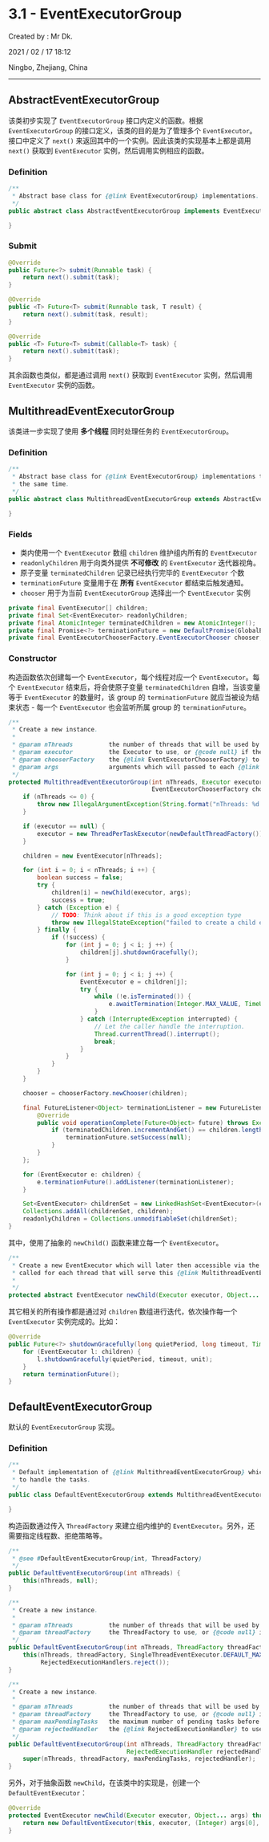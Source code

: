 # 3.1 - EventExecutorGroup

Created by : Mr Dk.

2021 / 02 / 17 18:12

Ningbo, Zhejiang, China

---

## AbstractEventExecutorGroup

该类初步实现了 `EventExecutorGroup` 接口内定义的函数。根据 `EventExecutorGroup` 的接口定义，该类的目的是为了管理多个 `EventExecutor`。接口中定义了 `next()` 来返回其中的一个实例。因此该类的实现基本上都是调用 `next()` 获取到 `EventExecutor` 实例，然后调用实例相应的函数。

### Definition

```java
/**
 * Abstract base class for {@link EventExecutorGroup} implementations.
 */
public abstract class AbstractEventExecutorGroup implements EventExecutorGroup {

}
```

### Submit

```java
@Override
public Future<?> submit(Runnable task) {
    return next().submit(task);
}

@Override
public <T> Future<T> submit(Runnable task, T result) {
    return next().submit(task, result);
}

@Override
public <T> Future<T> submit(Callable<T> task) {
    return next().submit(task);
}
```

其余函数也类似，都是通过调用 `next()` 获取到 `EventExecutor` 实例，然后调用 `EventExecutor` 实例的函数。

## MultithreadEventExecutorGroup

该类进一步实现了使用 **多个线程** 同时处理任务的 `EventExecutorGroup`。

### Definition

```java
/**
 * Abstract base class for {@link EventExecutorGroup} implementations that handles their tasks with multiple threads at
 * the same time.
 */
public abstract class MultithreadEventExecutorGroup extends AbstractEventExecutorGroup {

}
```

### Fields

- 类内使用一个 `EventExecutor` 数组 `children` 维护组内所有的 `EventExecutor`
- `readonlyChildren` 用于向类外提供 **不可修改** 的 `EventExecutor` 迭代器视角。
- 原子变量 `terminatedChildren` 记录已经执行完毕的 `EventExecutor` 个数
- `terminationFuture` 变量用于在 **所有** `EventExecutor` 都结束后触发通知。
- `chooser` 用于为当前 `EventExecutorGroup` 选择出一个 `EventExecutor` 实例

```java
private final EventExecutor[] children;
private final Set<EventExecutor> readonlyChildren;
private final AtomicInteger terminatedChildren = new AtomicInteger();
private final Promise<?> terminationFuture = new DefaultPromise(GlobalEventExecutor.INSTANCE);
private final EventExecutorChooserFactory.EventExecutorChooser chooser;
```

### Constructor

构造函数依次创建每一个 `EventExecutor`，每个线程对应一个 `EventExecutor`。每个 `EventExecutor` 结束后，将会使原子变量 `terminatedChildren` 自增，当该变量等于 `EventExecutor` 的数量时，该 group 的 `terminationFuture` 就应当被设为结束状态 - 每一个 `EventExecutor` 也会监听所属 group 的 `terminationFuture`。

```java
/**
 * Create a new instance.
 *
 * @param nThreads          the number of threads that will be used by this instance.
 * @param executor          the Executor to use, or {@code null} if the default should be used.
 * @param chooserFactory    the {@link EventExecutorChooserFactory} to use.
 * @param args              arguments which will passed to each {@link #newChild(Executor, Object...)} call
 */
protected MultithreadEventExecutorGroup(int nThreads, Executor executor,
                                        EventExecutorChooserFactory chooserFactory, Object... args) {
    if (nThreads <= 0) {
        throw new IllegalArgumentException(String.format("nThreads: %d (expected: > 0)", nThreads));
    }

    if (executor == null) {
        executor = new ThreadPerTaskExecutor(newDefaultThreadFactory());
    }

    children = new EventExecutor[nThreads];

    for (int i = 0; i < nThreads; i ++) {
        boolean success = false;
        try {
            children[i] = newChild(executor, args);
            success = true;
        } catch (Exception e) {
            // TODO: Think about if this is a good exception type
            throw new IllegalStateException("failed to create a child event loop", e);
        } finally {
            if (!success) {
                for (int j = 0; j < i; j ++) {
                    children[j].shutdownGracefully();
                }

                for (int j = 0; j < i; j ++) {
                    EventExecutor e = children[j];
                    try {
                        while (!e.isTerminated()) {
                            e.awaitTermination(Integer.MAX_VALUE, TimeUnit.SECONDS);
                        }
                    } catch (InterruptedException interrupted) {
                        // Let the caller handle the interruption.
                        Thread.currentThread().interrupt();
                        break;
                    }
                }
            }
        }
    }

    chooser = chooserFactory.newChooser(children);

    final FutureListener<Object> terminationListener = new FutureListener<Object>() {
        @Override
        public void operationComplete(Future<Object> future) throws Exception {
            if (terminatedChildren.incrementAndGet() == children.length) {
                terminationFuture.setSuccess(null);
            }
        }
    };

    for (EventExecutor e: children) {
        e.terminationFuture().addListener(terminationListener);
    }

    Set<EventExecutor> childrenSet = new LinkedHashSet<EventExecutor>(children.length);
    Collections.addAll(childrenSet, children);
    readonlyChildren = Collections.unmodifiableSet(childrenSet);
}
```

其中，使用了抽象的 `newChild()` 函数来建立每一个 `EventExecutor`。

```java
/**
 * Create a new EventExecutor which will later then accessible via the {@link #next()}  method. This method will be
 * called for each thread that will serve this {@link MultithreadEventExecutorGroup}.
 *
 */
protected abstract EventExecutor newChild(Executor executor, Object... args) throws Exception;
```

其它相关的所有操作都是通过对 `children` 数组进行迭代，依次操作每一个 `EventExecutor` 实例完成的。比如：

```java
@Override
public Future<?> shutdownGracefully(long quietPeriod, long timeout, TimeUnit unit) {
    for (EventExecutor l: children) {
        l.shutdownGracefully(quietPeriod, timeout, unit);
    }
    return terminationFuture();
}
```

## DefaultEventExecutorGroup

默认的 `EventExecutorGroup` 实现。

### Definition

```java
/**
 * Default implementation of {@link MultithreadEventExecutorGroup} which will use {@link DefaultEventExecutor} instances
 * to handle the tasks.
 */
public class DefaultEventExecutorGroup extends MultithreadEventExecutorGroup {

}
```

构造函数通过传入 `ThreadFactory` 来建立组内维护的 `EventExecutor`。另外，还需要指定线程数、拒绝策略等。

```java
/**
 * @see #DefaultEventExecutorGroup(int, ThreadFactory)
 */
public DefaultEventExecutorGroup(int nThreads) {
    this(nThreads, null);
}

/**
 * Create a new instance.
 *
 * @param nThreads          the number of threads that will be used by this instance.
 * @param threadFactory     the ThreadFactory to use, or {@code null} if the default should be used.
 */
public DefaultEventExecutorGroup(int nThreads, ThreadFactory threadFactory) {
    this(nThreads, threadFactory, SingleThreadEventExecutor.DEFAULT_MAX_PENDING_EXECUTOR_TASKS,
         RejectedExecutionHandlers.reject());
}

/**
 * Create a new instance.
 *
 * @param nThreads          the number of threads that will be used by this instance.
 * @param threadFactory     the ThreadFactory to use, or {@code null} if the default should be used.
 * @param maxPendingTasks   the maximum number of pending tasks before new tasks will be rejected.
 * @param rejectedHandler   the {@link RejectedExecutionHandler} to use.
 */
public DefaultEventExecutorGroup(int nThreads, ThreadFactory threadFactory, int maxPendingTasks,
                                 RejectedExecutionHandler rejectedHandler) {
    super(nThreads, threadFactory, maxPendingTasks, rejectedHandler);
}
```

另外，对于抽象函数 `newChild`，在该类中的实现是，创建一个 `DefaultEventExecutor`：

```java
@Override
protected EventExecutor newChild(Executor executor, Object... args) throws Exception {
    return new DefaultEventExecutor(this, executor, (Integer) args[0], (RejectedExecutionHandler) args[1]);
}
```
